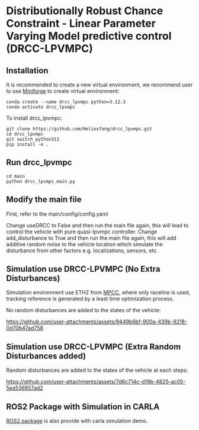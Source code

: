 # Distributionally Robust Chance Constraint - Linear Parameter Varying Model predictive control (DRCC-LPVMPC)

## Installation

It is recommended to create a new virtual environment, we recommend user to use [Miniforge](https://github.com/conda-forge/miniforge) to create virtual environment:

```
conda create --name drcc_lpvmpc python=3.12.3
conda activate drcc_lpvmpc
```

To install drcc_lpvmpc:

```
git clone https://github.com/Heliosfang/drcc_lpvmpc.git
cd drcc_lpvmpc
git switch python312
pip install -e .
```

## Run drcc_lpvmpc

```
cd main
python drcc_lpvmpc_main.py
```

## Modify the main file

First, refer to the main/config/config.yaml

Change useDRCC to False and then run the main file again, this will lead to control the vehicle with pure quasi-lpvmpc controller.
Change add_disturbance to True and then run the main file again, this will add additive random noise to the vehicle location which simulate the disturbance from other factors e.g. localizations, sensors, etc.

## Simulation use DRCC-LPVMPC (No Extra Disturbances)

Simulation environment use ETHZ from [MPCC](https://github.com/alexliniger/MPCC), where only raceline is used, tracking reference is generated by a least time optimization process.

No random disturbances are added to the states of the vehicle:



https://github.com/user-attachments/assets/9449b6bf-900a-439b-9218-0d70b47ad758


## Simulation use DRCC-LPVMPC (Extra Random Disturbances added)

Random disturbances are added to the states of the vehicle at each steps:



https://github.com/user-attachments/assets/7d6c714c-d19b-4825-ac05-5ea536957ad2


## ROS2 Package with Simulation in CARLA

[ROS2 package](https://github.com/Heliosfang/ros2_ws) is also provide with carla simulation demo.
